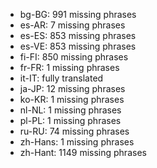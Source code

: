 - bg-BG: 991 missing phrases
- es-AR: 7 missing phrases
- es-ES: 853 missing phrases
- es-VE: 853 missing phrases
- fi-FI: 850 missing phrases
- fr-FR: 1 missing phrases
- it-IT: fully translated
- ja-JP: 12 missing phrases
- ko-KR: 1 missing phrases
- nl-NL: 1 missing phrases
- pl-PL: 1 missing phrases
- ru-RU: 74 missing phrases
- zh-Hans: 1 missing phrases
- zh-Hant: 1149 missing phrases

